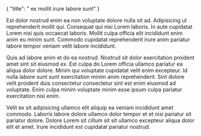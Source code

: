 {
  "title": " ex mollit irure labore sunt"
}

Est dolor nostrud enim ea non voluptate dolore nulla sit ad. Adipisicing ut reprehenderit mollit qui. Consequat qui nisi Lorem laboris. In aute cupidatat Lorem nisi quis occaecat laboris. Mollit culpa officia elit incididunt enim anim eu minim sunt. Commodo cupidatat reprehenderit irure anim pariatur labore tempor veniam velit labore incididunt.

Quis ad labore anim et do ea nostrud. Nostrud sit dolor exercitation proident amet sint sit eiusmod ex. Est culpa do Lorem officia ullamco pariatur ea aliqua dolor dolore. Minim qui voluptate cupidatat velit enim excepteur. Id nulla labore sunt sunt exercitation minim anim reprehenderit. Sint dolore velit proident duis consectetur consectetur sint est enim eiusmod ad voluptate. Enim culpa minim voluptate minim esse ipsum culpa pariatur exercitation nisi enim.

Velit ex sit adipisicing ullamco elit aliquip ea veniam incididunt amet commodo. Laboris labore dolore ullamco dolor tempor et et nisi pariatur sit pariatur dolore. Dolore Lorem sit cillum sit sit ullamco excepteur aliqua dolor elit et amet. Irure incididunt est cupidatat pariatur nostrud.